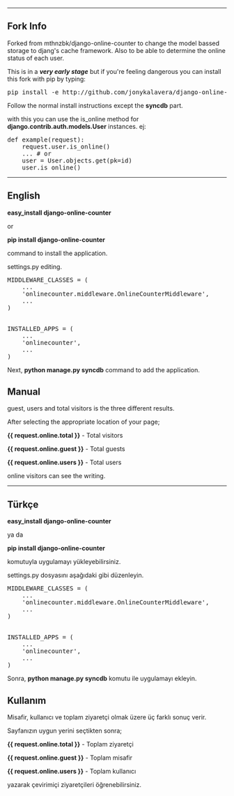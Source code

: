 --------------
Fork Info
--------------
Forked from mthnzbk/django-online-counter to change the model bassed storage to djang's cache framework.
Also to be able to determine the online status of each user.

This is in a ***very early stage*** but if you're feeling dangerous you can install this fork with pip by typing:

<pre>
pip install -e http://github.com/jonykalavera/django-online-counter.git#egg=onlinecounter**
</pre>

Follow the normal install instructions except the **syncdb** part.

with this you can use the is_online method for **django.contrib.auth.models.User** instances. ej:

<pre>
def example(request):
    request.user.is_online()
    ... # or
    user = User.objects.get(pk=id)
    user.is_online()
</pre>

--------------
English
--------------

**easy_install django-online-counter**

or

**pip install django-online-counter**

command to install the application.

settings.py editing.

<pre>
MIDDLEWARE_CLASSES = (
    ...
    'onlinecounter.middleware.OnlineCounterMiddleware',
    ...
)


INSTALLED_APPS = (
    ...
    'onlinecounter',
    ...
)
</pre>

Next, **python manage.py syncdb** command to add the application.

Manual
--------

guest, users and total visitors is the three different results.

After selecting the appropriate location of your page;

**{{ request.online.total }}** - Total visitors

**{{ request.online.guest }}** - Total guests

**{{ request.online.users }}** - Total users


online visitors can see the writing.

--------------
Türkçe
--------------

**easy_install django-online-counter**

ya da

**pip install django-online-counter**

komutuyla uygulamayı yükleyebilirsiniz.

settings.py dosyasını aşağıdaki gibi düzenleyin.

<pre>
MIDDLEWARE_CLASSES = (
    ...
    'onlinecounter.middleware.OnlineCounterMiddleware',
    ...
)


INSTALLED_APPS = (
    ...
    'onlinecounter',
    ...
)
</pre>

Sonra, **python manage.py syncdb** komutu ile uygulamayı ekleyin.

Kullanım
--------

Misafir, kullanıcı ve toplam ziyaretçi olmak üzere üç farklı sonuç verir.

Sayfanızın uygun yerini seçtikten sonra;

**{{ request.online.total }}** - Toplam ziyaretçi

**{{ request.online.guest }}** - Toplam misafir

**{{ request.online.users }}** - Toplam kullanıcı

yazarak çevirimiçi ziyaretçileri öğrenebilirsiniz.
